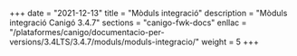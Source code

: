 +++
date        = "2021-12-13"
title       = "Mòduls integració"
description = "Mòduls integració Canigó 3.4.7"
sections    = "canigo-fwk-docs"
enllac		= "/plataformes/canigo/documentacio-per-versions/3.4LTS/3.4.7/moduls/moduls-integracio/"
weight		= 5
+++
